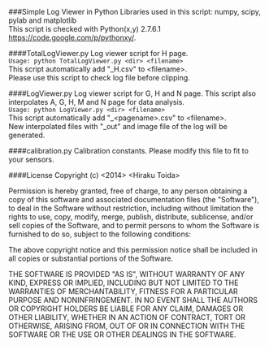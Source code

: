 ###Simple Log Viewer in Python
Libraries used in this script: numpy, scipy, pylab and matplotlib  
This script is checked with Python(x,y) 2.7.6.1 <https://code.google.com/p/pythonxy/>.

####TotalLogViewer.py
Log viewer script for H page.  
`Usage: python TotalLogViewer.py <dir> <filename>`  
This script automatically add "_H.csv" to &lt;filename&gt;.  
Please use this script to check log file before clipping.

####LogViewer.py
Log viewer script for G, H and N page. This script also interpolates A, G, H, M and N page for data analysis.  
`Usage: python LogViewer.py <dir> <filename>`  
This script automatically add "_&lt;pagename&gt;.csv" to &lt;filename&gt;.  
New interpolated files with "_out" and image file of the log will be generated.  

####calibration.py
Calibration constants. Please modify this file to fit to your sensors.

####License
Copyright (c) &lt;2014&gt; &lt;Hiraku Toida&gt;

Permission is hereby granted, free of charge, to any person obtaining a copy of this software and associated documentation files (the "Software"), to deal in the Software without restriction, including without limitation the rights to use, copy, modify, merge, publish, distribute, sublicense, and/or sell copies of the Software, and to permit persons to whom the Software is furnished to do so, subject to the following conditions:

The above copyright notice and this permission notice shall be included in all copies or substantial portions of the Software.

THE SOFTWARE IS PROVIDED "AS IS", WITHOUT WARRANTY OF ANY KIND, EXPRESS OR IMPLIED, INCLUDING BUT NOT LIMITED TO THE WARRANTIES OF MERCHANTABILITY, FITNESS FOR A PARTICULAR PURPOSE AND NONINFRINGEMENT. IN NO EVENT SHALL THE AUTHORS OR COPYRIGHT HOLDERS BE LIABLE FOR ANY CLAIM, DAMAGES OR OTHER LIABILITY, WHETHER IN AN ACTION OF CONTRACT, TORT OR OTHERWISE, ARISING FROM, OUT OF OR IN CONNECTION WITH THE SOFTWARE OR THE USE OR OTHER DEALINGS IN THE SOFTWARE.
